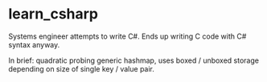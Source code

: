 # learn_csharp

Systems engineer attempts to write C#. Ends up writing C code with C# syntax anyway.

In brief: quadratic probing generic hashmap, uses boxed / unboxed storage depending on size of single key / value pair. 